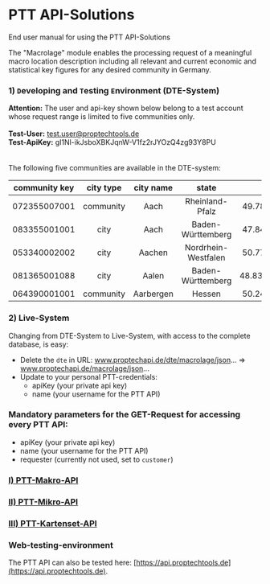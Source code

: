 # PTT API-Solutions
End user manual for using the PTT API-Solutions

The "Macrolage" module enables the processing request of a meaningful macro location description including all relevant and current economic and statistical key figures for any desired community in Germany.

### 1) `D`eveloping and `T`esting `E`nvironment (DTE-System)

**Attention:** The user and api-key shown below belong to a test account whose request range is limited to five communities only. 
<br/>
<br/>
**Test-User:** test.user@proptechtools.de
<br/>
**Test-ApiKey:** gI1Nl-ikJsboXBKJqnW-V1fz2rJYOzQ4zg93Y8PU
<br/>
<br/>
<br/>
The following five communities are available in the DTE-system:

| community key   | city type | city name |   state    |   latlng    |
| -------------   |:-------------:|:-------------:|:-------------:|:-------------:|
| 072355007001     | community | Aach | Rheinland-Pfalz | 49.789503,6.590633 |
| 083355001001     | city | Aach | Baden-Württemberg | 47.840882,8.859067 |
| 053340002002     | city | Aachen | Nordrhein-Westfalen | 50.777180,6.093335 |
| 081365001088     | city | Aalen | Baden-Württemberg | 48.837336,10.094682 |
| 064390001001     | community | Aarbergen | Hessen | 50.245978,8.078530 |


### 2) Live-System

Changing from DTE-System to Live-System, with access to the complete database, is easy:

* Delete the `dte` in URL: www.proptechapi.de/dte/macrolage/json... => www.proptechapi.de/macrolage/json...
* Update to your personal PTT-credentials:
    * apiKey (your private api key)
    * name (your username for the PTT API)


### Mandatory parameters for the GET-Request for accessing every PTT API:

* apiKey (your private api key)
* name (your username for the PTT API)
* requester (currently not used, set to `customer`)

### [I) PTT-Makro-API](ptt-makro-api.md)
### [II) PTT-Mikro-API](ptt-mikro-api.md)
### [III) PTT-Kartenset-API](ptt-kartenset-api.md)


### Web-testing-environment 
The PTT API can also be tested here: [https://api.proptechtools.de](https://api.proptechtools.de).
